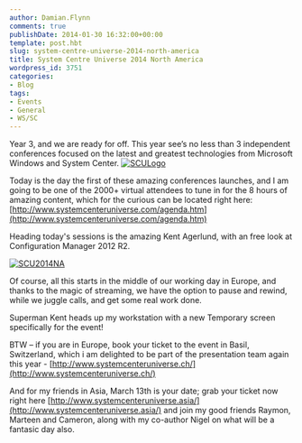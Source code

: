 ```yaml
---
author: Damian.Flynn
comments: true
publishDate: 2014-01-30 16:32:00+00:00
template: post.hbt
slug: system-centre-universe-2014-north-america
title: System Centre Universe 2014 North America
wordpress_id: 3751
categories:
- Blog
tags:
- Events
- General
- WS/SC
---
```


Year 3, and we are ready for off. This year see’s no less than 3 independent conferences focused on the latest and greatest technologies from Microsoft Windows and System Center. [![SCULogo](http://blogstorage.damianflynn.com/wordpress/2014/02/SCULogo_thumb.png)](http://blogstorage.damianflynn.com/wordpress/2014/02/SCULogo.png)

Today is the day the first of these amazing conferences launches, and I am going to be one of the 2000+ virtual attendees to tune in for the 8 hours of amazing content, which for the curious can be located right here: [http://www.systemcenteruniverse.com/agenda.htm](http://www.systemcenteruniverse.com/agenda.htm)

Heading today's sessions is the amazing Kent Agerlund, with an free look at Configuration Manager 2012 R2. 

[![SCU2014NA](http://blogstorage.damianflynn.com/wordpress/2014/02/SCU2014NA_thumb.jpg)](http://blogstorage.damianflynn.com/wordpress/2014/02/SCU2014NA.jpg)

Of course, all this starts in the middle of our working day in Europe, and thanks to the magic of streaming, we have the option to pause and rewind, while we juggle calls, and get some real work done.

Superman Kent heads up my workstation with a new Temporary screen specifically for the event! 

BTW – if you are in Europe, book your ticket to the event in Basil, Switzerland, which i am delighted to be part of the presentation team again this year - [http://www.systemcenteruniverse.ch/](http://www.systemcenteruniverse.ch/)

And for my friends in Asia, March 13th is your date; grab your ticket now right here [http://www.systemcenteruniverse.asia/](http://www.systemcenteruniverse.asia/) and join my good friends Raymon, Marteen and Cameron, along with my co-author Nigel on what will be a fantasic day also.

